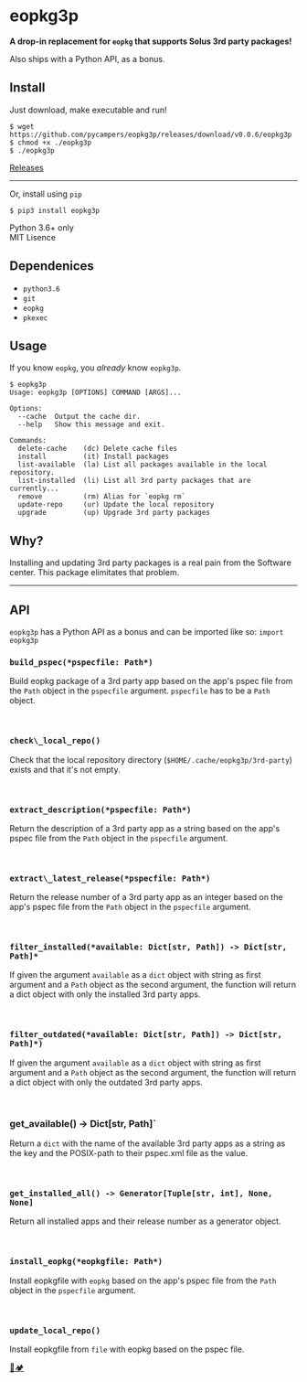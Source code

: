 # eopkg3p

**A drop-in replacement for `eopkg` that supports Solus 3rd party packages!**

Also ships with a Python API, as a bonus.

## Install

Just download, make executable and run!

```
$ wget https://github.com/pycampers/eopkg3p/releases/download/v0.0.6/eopkg3p
$ chmod +x ./eopkg3p
$ ./eopkg3p
```

[Releases](https://github.com/pycampers/eopkg3p/releases)

---

Or, install using `pip`

```
$ pip3 install eopkg3p
```

Python 3.6+ only    
MIT Lisence

## Dependenices

- `python3.6`
- `git`
- `eopkg`
- `pkexec`


## Usage

If you know `eopkg`, you _already_ know `eopkg3p`.

```
$ eopkg3p 
Usage: eopkg3p [OPTIONS] COMMAND [ARGS]...

Options:
  --cache  Output the cache dir.
  --help   Show this message and exit.

Commands:
  delete-cache    (dc) Delete cache files
  install         (it) Install packages
  list-available  (la) List all packages available in the local repository.
  list-installed  (li) List all 3rd party packages that are currently...
  remove          (rm) Alias for `eopkg rm`
  update-repo     (ur) Update the local repository
  upgrade         (up) Upgrade 3rd party packages
```

## Why?

Installing and updating 3rd party packages is a real pain from the Software center. 
This package elimitates that problem.

---

## API
`eopkg3p` has a Python API as a bonus and can be imported like so:
`import eopkg3p`


### `build_pspec(*pspecfile: Path*)`
Build eopkg package of a 3rd party app based on the app's pspec file from the `Path` object in the `pspecfile` argument.
`pspecfile` has to be a `Path` object.

&nbsp;
### `check\_local_repo()`
Check that the local repository directory (`$HOME/.cache/eopkg3p/3rd-party`) exists and that it's not empty.

&nbsp;
### `extract_description(*pspecfile: Path*)`
Return the description of a 3rd party app as a string based on the app's pspec file from the `Path` object in the `pspecfile` argument.

&nbsp;
### `extract\_latest_release(*pspecfile: Path*)`
Return the release number of a 3rd party app as an integer based on the app's pspec file from the `Path` object in the `pspecfile` argument.

&nbsp;
### `filter_installed(*available: Dict[str, Path]) -> Dict[str, Path]*`
If given the argument `available` as a `dict` object with string as first argument and a `Path` object as the second argument, the function will return a dict object with only the installed 3rd party apps.

&nbsp;
### `filter_outdated(*available: Dict[str, Path]) -> Dict[str, Path]*)`
If given the argument `available` as a `dict` object with string as first argument and a `Path` object as the second argument, the function will return a dict object with only the outdated 3rd party apps.

&nbsp;
### get_available() -> Dict[str, Path]`
Return a `dict` with the name of the available 3rd party apps as a string as the key and the POSIX-path to their pspec.xml file as the value.

&nbsp;
### `get_installed_all() -> Generator[Tuple[str, int], None, None]`
Return all installed apps and their release number as a generator object.

&nbsp;
### `install_eopkg(*eopkgfile: Path*)`
Install eopkgfile with `eopkg` based on the app's pspec file from the `Path` object in the `pspecfile` argument.

&nbsp;
### `update_local_repo()`
Install eopkgfile from `file` with eopkg based on the pspec file.


[🐍🏕](http://www.pycampers.com/)
